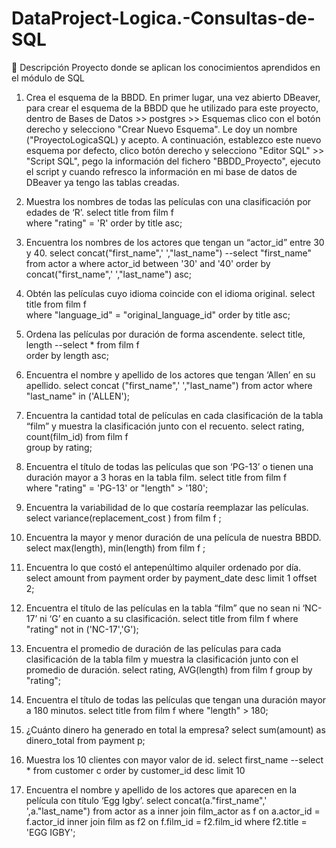 # DataProject-Logica.-Consultas-de-SQL
 📖 Descripción Proyecto donde se aplican los conocimientos aprendidos en el módulo de SQL

1. Crea el esquema de la BBDD.
En primer lugar, una vez abierto DBeaver, para crear el esquema de la BBDD que he utilizado para este proyecto, dentro de Bases de Datos >> postgres >> Esquemas clico con el botón derecho y selecciono "Crear Nuevo Esquema". Le doy un nombre ("ProyectoLogicaSQL) y acepto. A continuación, establezco este nuevo esquema por defecto, clico botón derecho y selecciono "Editor SQL" >> "Script SQL", pego la información del fichero "BBDD_Proyecto", ejecuto el script y cuando refresco la información en mi base de datos de DBeaver ya tengo las tablas creadas.

2. Muestra los nombres de todas las películas con una clasificación por edades de ‘Rʼ.
select title
from film f  
where "rating" = 'R'
order by title asc; 

3. Encuentra los nombres de los actores que tengan un “actor_idˮ entre 30 y 40.
select concat("first_name",' ',"last_name") --select "first_name"
from actor a 
where actor_id between '30' and '40'
order by concat("first_name",' ',"last_name") asc; 

4. Obtén las películas cuyo idioma coincide con el idioma original.
select title
from film f  
where "language_id" = "original_language_id"
order by title asc;

5. Ordena las películas por duración de forma ascendente.
select title, length --select *
from film f  
order by length asc;

6. Encuentra el nombre y apellido de los actores que tengan ‘Allenʼ en su apellido.
select concat ("first_name",' ',"last_name")
from actor
where "last_name" in ('ALLEN');

7. Encuentra la cantidad total de películas en cada clasificación de la tabla “filmˮ y muestra la clasificación junto con el recuento.
select rating, count(film_id)
from film f  
group by rating;

8.  Encuentra el título de todas las películas que son ‘PG-13ʼ o tienen una duración mayor a 3 horas en la tabla film.
select title
from film f  
where "rating" = 'PG-13' or "length" > '180';

9. Encuentra la variabilidad de lo que costaría reemplazar las películas.
select variance(replacement_cost )
from film f ;

10. Encuentra la mayor y menor duración de una película de nuestra BBDD.
select max(length), min(length)
from film f  ;

11. Encuentra lo que costó el antepenúltimo alquiler ordenado por día.
select amount 
from payment 
order by payment_date desc
limit 1 offset 2;

13. Encuentra el título de las películas en la tabla “filmˮ que no sean ni ‘NC- 17ʼ ni ‘Gʼ en cuanto a su clasificación.
select title
from film f 
where "rating" not in ('NC-17','G');

14. Encuentra el promedio de duración de las películas para cada clasificación de la tabla film y muestra la clasificación junto con el promedio de duración.
select rating, AVG(length)
from film f 
group by "rating";

15. Encuentra el título de todas las películas que tengan una duración mayor a 180 minutos.
select title
from film f 
where "length" > 180;

16. ¿Cuánto dinero ha generado en total la empresa?
select sum(amount) as dinero_total
from payment p;

17. Muestra los 10 clientes con mayor valor de id.
select first_name --select *
from customer c
order by customer_id desc
limit 10

18. Encuentra el nombre y apellido de los actores que aparecen en la película con título ‘Egg Igbyʼ.
select concat(a."first_name",' ',a."last_name") 
from actor as a
inner join film_actor as f
on a.actor_id = f.actor_id
inner join film as f2
on f.film_id = f2.film_id
where f2.title = 'EGG IGBY';


